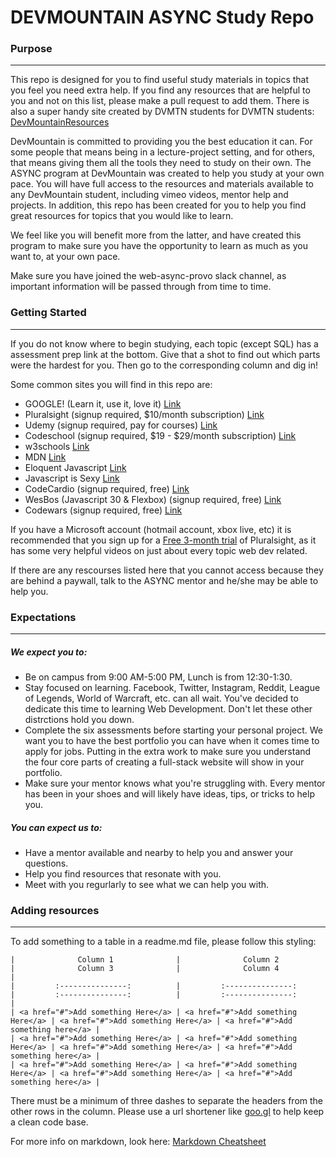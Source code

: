# DEVMOUNTAIN ASYNC Study Repo

### Purpose
<hr>
This repo is designed for you to find useful study materials in topics that you feel you need extra help. If you find any resources that are helpful to you and not on this list, 
please make a pull request to add them. 
There is also a super handy site created by DVMTN students for DVMTN students: <a href="http://resources.devmountain.com/#/">DevMountainResources</a>

DevMountain is committed to providing you the best education it can. For some people that means being in a lecture-project setting, and for others, that means giving them all the 
tools they need to study on their own. The ASYNC program at DevMountain was created to help you study at your own pace. You will have full access to the resources and materials available to any DevMountain student, 
including vimeo videos, mentor help and projects. In addition, this repo has been created for you to help you find great resources for topics that you would like to learn. 

We feel like you will benefit more from the latter, and have created this program to make sure you have the opportunity to learn as much as 
you want to, at your own pace.

Make sure you have joined the web-async-provo slack channel, as important information will be passed through from time to time.



### Getting Started
<hr>
If you do not know where to begin studying, each topic (except SQL) has a assessment prep link at the bottom. Give that a shot to find out which parts were the hardest for you. Then go to the corresponding column and dig in!

Some common sites you will find in this repo are:
- GOOGLE! (Learn it, use it, love it) <a href="google.com">Link</a>
- Pluralsight (signup required, $10/month subscription) <a href="pluralsight.com">Link</a>
- Udemy (signup required, pay for courses) <a href="udemy.com">Link</a>
- Codeschool (signup required, $19 - $29/month subscription) <a href="codeschool.com">Link</a>
- w3schools <a href="w3schools.com">Link</a>
- MDN <a href="developer.mozilla.org/en-US/">Link</a>
- Eloquent Javascript <a href="http://eloquentjavascript.net/">Link</a>
- Javascript is Sexy <a href="http://javascriptissexy.com/">Link</a>
- CodeCardio  (signup required, free) <a href="codecard.io">Link</a>
- WesBos (Javascript 30 & Flexbox)  (signup required, free) <a href="http://wesbos.com/">Link</a>
- Codewars  (signup required, free) <a href="codewars.com">Link</a>


If you have a Microsoft account (hotmail account, xbox live, etc) it is recommended that you sign up for a <a href="https://www.visualstudio.com/dev-essentials/">Free 3-month trial</a> of Pluralsight, as it has some very helpful videos on just about every topic web dev related.

If there are any rescourses listed here that you cannot access because they are behind a paywall, talk to the ASYNC mentor and he/she may be able to help you. 

### Expectations
<hr>

##### We expect you to:
 - Be on campus from 9:00 AM-5:00 PM, Lunch is from 12:30-1:30. 
 - Stay focused on learning. Facebook, Twitter, Instagram, Reddit, League of Legends, World of Warcraft, etc. can all wait. You've decided to dedicate this time to learning Web Development. Don't let these other distrctions hold you down.
 - Complete the six assessments before starting your personal project. We want you to have the best portfolio you can have when it comes time to apply for jobs. Putting in the extra work to make sure you understand the four core parts of creating a full-stack website will show in your portfolio.
 - Make sure your mentor knows what you're struggling with. Every mentor has been in your shoes and will likely have ideas, tips, or tricks to help you.


##### You can expect us to:
 - Have a mentor available and nearby to help you and answer your questions.
 - Help you find resources that resonate with you.
 - Meet with you regurlarly to see what we can help you with.




### Adding resources
<hr>

To add something to a table in a readme.md file, please follow this styling:
```
|              Column 1              |              Column 2              |              Column 3              |              Column 4              |
|         :---------------:          |         :---------------:          |         :---------------:          |         :---------------:          |
| <a href="#">Add something Here</a> | <a href="#">Add something Here</a> | <a href="#">Add something Here</a> | <a href="#">Add something here</a> |
| <a href="#">Add something Here</a> | <a href="#">Add something Here</a> | <a href="#">Add something Here</a> | <a href="#">Add something here</a> |
| <a href="#">Add something Here</a> | <a href="#">Add something Here</a> | <a href="#">Add something Here</a> | <a href="#">Add something here</a> |

```

There must be a minimum of three dashes to separate the headers from the other rows in the column.
Please use a url shortener like <a href="https://goo.gl/">goo.gl</a> to help keep a clean code base.

For more info on markdown, look here: <a href="https://github.com/adam-p/markdown-here/wiki/Markdown-Cheatsheet#tables">Markdown Cheatsheet</a>
